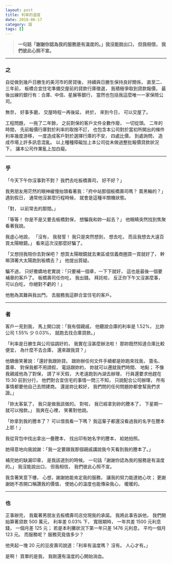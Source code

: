 ```yaml
---
layout: post
title: 利率的溫度
date: 2018-06-17
category: 謅
tags: []
---
```


<link rel="stylesheet" href="https://use.fontawesome.com/releases/v5.7.2/css/all.css" integrity="sha384-fnmOCqbTlWIlj8LyTjo7mOUStjsKC4pOpQbqyi7RrhN7udi9RwhKkMHpvLbHG9Sr" crossorigin="anonymous">

><i class="fas fa-quote-left fa-2x fa-pull-left"></i>
>**一句話「謝謝你認為我的服務是有溫度的。」我沒能說出口，
但我相信，
我們彼此心照不宣。**

- -------

### 之
自從做到幾戶日勝生的美河市的房貸後，
持續與日勝生保持良好關係，
直至二、三年前，
板橋合宜住宅準備交屋前的貸款行庫徵選，
我積極爭取到貸款報價，
最後出線的銀行有：合庫、中信、星展等銀行，
當然也包括我這麼唯一一家保險公司。

<!--more-->
無奈，
好事多磨，
交屋時程一再後延，
終於，
來到今日，
可以交屋了。

工程問題，
一拖了二年餘，
之前對保的客戶文件全數作廢，
一切從頭。
二年的時間，
先前報價行庫對於利率的取捨不訂，
也包含本公司對於當初所開出的條件利率幾度游移，
一度造成客戶對於選擇行庫的不安，
四處比價，
到處詢問，
造成市場上許多訊息混亂。
以上種種障礙加上本公司從未做過整批報價貸款狀況下，
讓本公司作業亂上加白癡。

- ------

### 乎
「今天下午你沒事對不對？
我們去吃板橋壽司，
好不好？」

我男朋友用茫然的眼神緩慢抬頭看著我：「府中站那個板橋壽司嗎？
賣黑輪的？」
遇到假日，
通常他沒甚麼行程時候，
就會是這種半關機狀態。

「對，
以前常去的那間。」

「等等！
你是不是又要去板橋對保，
想騙我和妳一起去？」
他眼睛突然找到焦聚看著我說。

我虛心地說，
「沒有，
我發誓！
我只是突然想到，
想去吃，
而且我想去大遠百買太陽眼鏡。」
看來這次沒那麼好騙了。

「又想拐我陪你去對保吧？
想買太陽眼鏡就去東區或信義商圈買一買就好了，
幹嘛頂著大太陽跑到板橋去？」
他提出質疑。

騙不過，
只好撒嬌地老實說：「只要補一個章，一下下就好，
這也是最後一個要補章的客戶了。
板橋壽司任你吃，
我出錢。
拜託啦，
反正你下午又沒甚麼事，
可以白吃，
你絕對不虧的！」

他勉為其難與我出門，
去服務我這群合宜住宅的客戶。

- -------------

### 者
客戶一見到我，
馬上開口說：「我有個親戚，
他聽說合庫的利率是 1.52%，
比妳公司 1.55% 少 0.03%，
就跑去找合庫貸款。」

「利率是日勝生與公司協調好的，
我實在沒甚麼辦法啦！
那妳既然知道合庫比較便宜，
為什麼不去合庫，
還來跟我貸？」

他驕傲笑著說：「還好我跟妳貸。
跟妳辦任何文件手續都是妳跑來找我，
簽名、 蓋章、 對保我都不用請假，
電話跟妳約，
妳就可以遷就我們時間、 地點；
不像我親戚他為了對保，
請了半天假，
大老遠跑到內湖去辦理，
行員還要求他趕在 15:30 前到分行，
他們對合宜住宅的事情一問三不知，
只說配合公司辦理，
所有事情都要他自己去問建商。
還是妳比較好，
我們問的任何問題妳都會幫我們求證。」

「妳太客氣了，
我只是做我該做的。
對啦，
我已經拿到妳的謄本了，
下星期一就可以撥款。」
我爽在心裡，
笑著對他說。

「妳拿到我的謄本了？
可以借我看一下嗎？
我這輩子都還沒看過我的名字在謄本上耶！」

我從背包中找出拿出一疊謄本，
找出印有她名字的謄本，
給她拍照。

她得意地向我說謝：「我一定要跟我那個親戚講說我今天看到我的謄本了。」

補完她的缺漏印章，
是我該道別的時候。
一句話「謝謝你認為我的服務是有溫度的。」
我沒能說出口，
但我相信，
我們彼此心照不宣。

我含著笑意下樓，
心想，謝謝她能肯定我的服務，
讓我的努力能達她心坎；
更謝謝她不吝開口稱讚我的價值，
使她心的溫度也能傳染我心，
暖暖的。

- -----------------

### 也
正事辦完，
我載著男朋友去板橋壽司店兌現我的承諾。
我將此事告訴他，
我們開始算著貸款 500 萬元，
利率差 0.03% 下，
寬限期時，
一年共差 1500 元利息錢，
一個月差 125 元；
若是本利攤狀況下第一年只差 1476 元利息，
平均一個月 123 元。
而服務呢？
服務究竟值多少？

他夾起一塊 20 元的豆皮壽司說道：「利率有溫度嗎？
沒有。
人心才有。」

是啊！
買單的是我，
我剛還有溫度的心開始淌血。

